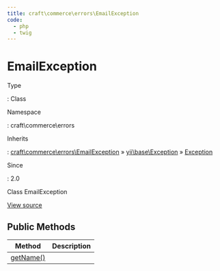 ```yaml
---
title: craft\commerce\errors\EmailException
code:
  - php
  - twig
---
```


# EmailException

Type

:   Class

Namespace

:   craft\commerce\errors

Inherits

:   [craft\commerce\errors\EmailException](craft-commerce-errors-emailexception.md) &raquo;
[yii\base\Exception](https://www.yiiframework.com/doc/api/2.0/yii-base-exception) &raquo;
[Exception](http://php.net/class.exception)

Since

:   2.0



Class EmailException





[View source](https://github.com/craftcms/commerce/blob/master/src/errors/EmailException.php)






## Public Methods

| Method                                                                                                                    | Description
| ------------------------------------------------------------------------------------------------------------------------- | -----------
| [getName()](https://www.yiiframework.com/doc/api/2.0/yii-base-exception#getName()-detail "Defined by yii\base\Exception") |








